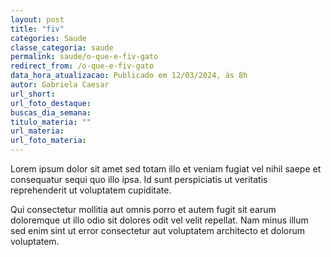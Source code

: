 ```yaml
---
layout: post
title: "fiv"
categories: Saude
classe_categoria: saude
permalink: saude/o-que-e-fiv-gato
redirect_from: /o-que-e-fiv-gato
data_hora_atualizacao: Publicado em 12/03/2024, às 8h
autor: Gabriela Caesar
url_short: 
url_foto_destaque: 
buscas_dia_semana: 
titulo_materia: ""
url_materia: 
url_foto_materia: 
---
```

Lorem ipsum dolor sit amet sed totam illo et veniam fugiat vel nihil saepe et consequatur sequi quo illo ipsa. Id sunt perspiciatis ut veritatis reprehenderit ut voluptatem cupiditate. 

Qui consectetur mollitia aut omnis porro et autem fugit sit earum doloremque ut illo odio sit dolores odit vel velit repellat. Nam minus illum sed enim sint ut error consectetur aut voluptatem architecto et dolorum voluptatem. 

